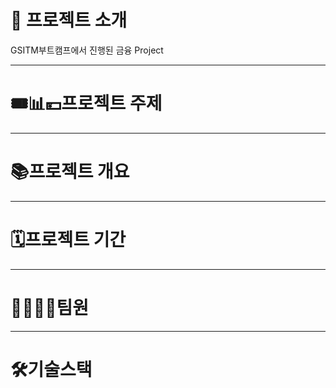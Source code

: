 # 📰 프로젝트 소개
GSITM부트캠프에서 진행된 금융 Project

---
# 🎟📊💴프로젝트 주제

---
# 📚프로젝트 개요

---
# 🗓프로젝트 기간

---
# 👨‍👩‍👦‍👦팀원

---
# 🛠기술스택




